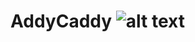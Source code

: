 AddyCaddy ![alt text]('https://github.com/a6ftcruton/addycaddy/blob/master/app/assets/images/logo.svg' "Logo Title Text 1")
========

